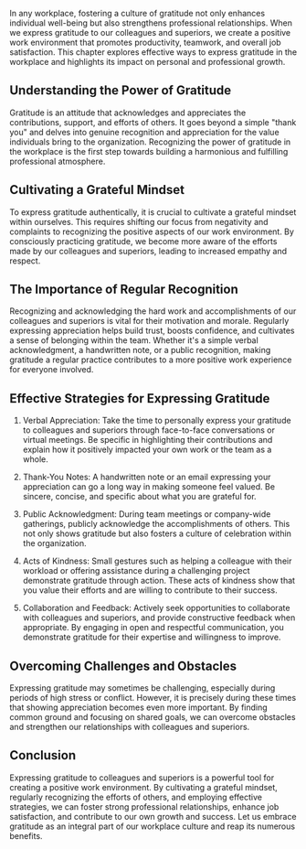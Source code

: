 
In any workplace, fostering a culture of gratitude not only enhances individual well-being but also strengthens professional relationships. When we express gratitude to our colleagues and superiors, we create a positive work environment that promotes productivity, teamwork, and overall job satisfaction. This chapter explores effective ways to express gratitude in the workplace and highlights its impact on personal and professional growth.

Understanding the Power of Gratitude
------------------------------------

Gratitude is an attitude that acknowledges and appreciates the contributions, support, and efforts of others. It goes beyond a simple "thank you" and delves into genuine recognition and appreciation for the value individuals bring to the organization. Recognizing the power of gratitude in the workplace is the first step towards building a harmonious and fulfilling professional atmosphere.

Cultivating a Grateful Mindset
------------------------------

To express gratitude authentically, it is crucial to cultivate a grateful mindset within ourselves. This requires shifting our focus from negativity and complaints to recognizing the positive aspects of our work environment. By consciously practicing gratitude, we become more aware of the efforts made by our colleagues and superiors, leading to increased empathy and respect.

The Importance of Regular Recognition
-------------------------------------

Recognizing and acknowledging the hard work and accomplishments of our colleagues and superiors is vital for their motivation and morale. Regularly expressing appreciation helps build trust, boosts confidence, and cultivates a sense of belonging within the team. Whether it's a simple verbal acknowledgment, a handwritten note, or a public recognition, making gratitude a regular practice contributes to a more positive work experience for everyone involved.

Effective Strategies for Expressing Gratitude
---------------------------------------------

1. Verbal Appreciation: Take the time to personally express your gratitude to colleagues and superiors through face-to-face conversations or virtual meetings. Be specific in highlighting their contributions and explain how it positively impacted your own work or the team as a whole.

2. Thank-You Notes: A handwritten note or an email expressing your appreciation can go a long way in making someone feel valued. Be sincere, concise, and specific about what you are grateful for.

3. Public Acknowledgment: During team meetings or company-wide gatherings, publicly acknowledge the accomplishments of others. This not only shows gratitude but also fosters a culture of celebration within the organization.

4. Acts of Kindness: Small gestures such as helping a colleague with their workload or offering assistance during a challenging project demonstrate gratitude through action. These acts of kindness show that you value their efforts and are willing to contribute to their success.

5. Collaboration and Feedback: Actively seek opportunities to collaborate with colleagues and superiors, and provide constructive feedback when appropriate. By engaging in open and respectful communication, you demonstrate gratitude for their expertise and willingness to improve.

Overcoming Challenges and Obstacles
-----------------------------------

Expressing gratitude may sometimes be challenging, especially during periods of high stress or conflict. However, it is precisely during these times that showing appreciation becomes even more important. By finding common ground and focusing on shared goals, we can overcome obstacles and strengthen our relationships with colleagues and superiors.

Conclusion
----------

Expressing gratitude to colleagues and superiors is a powerful tool for creating a positive work environment. By cultivating a grateful mindset, regularly recognizing the efforts of others, and employing effective strategies, we can foster strong professional relationships, enhance job satisfaction, and contribute to our own growth and success. Let us embrace gratitude as an integral part of our workplace culture and reap its numerous benefits.

